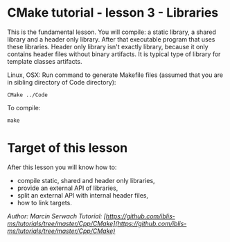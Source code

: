 # CMake tutorial - lesson 3 - Libraries
This is the fundamental lesson. You will compile: a static library, a shared library and a header only library. After that executable program that uses these libraries. Header only library isn't exactly library, because it only contains header files without binary artifacts. It is typical type of library for template classes artifacts.

Linux, OSX: Run command to generate Makefile files (assumed that you are in sibling directory of Code directory):
```
CMake ../Code
```
To compile:
```
make
```

# Target of this lesson
After this lesson you will know how to:
- compile static, shared and header only libraries,
- provide an external API of libraries,
- split an external API with internal header files,
- how to link targets.


*Author: Marcin Serwach*
*Tutorial: [https://github.com/iblis-ms/tutorials/tree/master/Cpp/CMake](https://github.com/iblis-ms/tutorials/tree/master/Cpp/CMake)*
